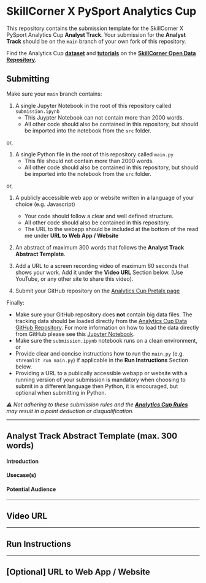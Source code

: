 # SkillCorner X PySport Analytics Cup
This repository contains the submission template for the SkillCorner X PySport Analytics Cup **Analyst Track**. 
Your submission for the **Analyst Track** should be on the `main` branch of your own fork of this repository.

Find the Analytics Cup [**dataset**](https://github.com/SkillCorner/opendata/tree/master/data) and [**tutorials**](https://github.com/SkillCorner/opendata/tree/master/resources) on the [**SkillCorner Open Data Repository**](https://github.com/SkillCorner/opendata).

## Submitting
Make sure your `main` branch contains:

1. A single Jupyter Notebook in the root of this repository called `submission.ipynb`
    - This Juypter Notebook can not contain more than 2000 words.
    - All other code should also be contained in this repository, but should be imported into the notebook from the `src` folder.


or,


1. A single Python file in the root of this repository called `main.py`
    - This file should not contain more than 2000 words.
    - All other code should also be contained in this repository, but should be imported into the notebook from the `src` folder.

or, 


1. A publicly accessible web app or website written in a language of your choice (e.g. Javascript)

    - Your code should follow a clear and well defined structure.
    - All other code should also be contained in this repository.
    - The URL to the webapp should be included at the bottom of the read me under **URL to Web App / Website**


2. An abstract of maximum 300 words that follows the **Analyst Track Abstract Template**.
3. Add a URL to a screen recording video of maximum 60 seconds that shows your work. Add it under the **Video URL** Section below. (Use YouTube, or any other site to share this video).
4. Submit your GitHub repository on the [Analytics Cup Pretalx page](https://pretalx.pysport.org)

Finally:
- Make sure your GitHub repository does **not** contain big data files. The tracking data should be loaded directly from the [Analytics Cup Data GitHub Repository](https://github.com/SkillCorner/opendata). For more information on how to load the data directly from GitHub please see this [Jupyter Notebook](https://github.com/SkillCorner/opendata/blob/master/resources/getting-started-skc-tracking-kloppy.ipynb).
- Make sure the `submission.ipynb` notebook runs on a clean environment, or
- Provide clear and concise instructions how to run the `main.py` (e.g. `streamlit run main.py`) if applicable in the **Run Instructions** Section below.
- Providing a URL to a publically accessible webapp or website with a running version of your submission is mandatory when choosing to submit in a different language then Python, it is encouraged, but optional when submitting in Python.

_⚠️ Not adhering to these submission rules and the [**Analytics Cup Rules**](https://pysport.org/analytics-cup/rules) may result in a point deduction or disqualification._

---

## Analyst Track Abstract Template (max. 300 words)
#### Introduction

#### Usecase(s)

#### Potential Audience

---

## Video URL

---

## Run Instructions

---

## [Optional] URL to Web App / Website